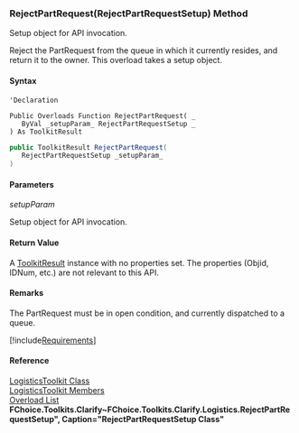 ﻿### RejectPartRequest(RejectPartRequestSetup) Method

Setup object for API invocation.

Reject the PartRequest from the queue in which it currently resides, and return it to the owner. This overload takes a setup object.

#### Syntax

```vbnet
'Declaration

Public Overloads Function RejectPartRequest( _
   ByVal _setupParam_ RejectPartRequestSetup _
) As ToolkitResult
```

```csharp
public ToolkitResult RejectPartRequest( 
   RejectPartRequestSetup _setupParam_
)
```

#### Parameters

_setupParam_

Setup object for API invocation.

#### Return Value

A [ToolkitResult](FChoice.Toolkits.Clarify~FChoice.Toolkits.Clarify.ToolkitResult.md) instance with no properties set. The properties (Objid, IDNum, etc.) are not relevant to this API.

#### Remarks

The PartRequest must be in open condition, and currently dispatched to a queue.

[!include[Requirements](../partials/requirements.md)]

#### Reference

[LogisticsToolkit Class](FChoice.Toolkits.Clarify~FChoice.Toolkits.Clarify.Logistics.LogisticsToolkit.md)  
[LogisticsToolkit Members](FChoice.Toolkits.Clarify~FChoice.Toolkits.Clarify.Logistics.LogisticsToolkit_members.md)  
[Overload List](FChoice.Toolkits.Clarify~FChoice.Toolkits.Clarify.Logistics.LogisticsToolkit~RejectPartRequest.md)  
**FChoice.Toolkits.Clarify~FChoice.Toolkits.Clarify.Logistics.RejectPartRequestSetup", Caption="RejectPartRequestSetup Class"**